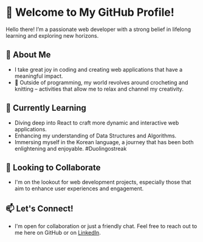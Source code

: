 # 👋 Welcome to My GitHub Profile!

Hello there! I’m a passionate web developer with a strong belief in lifelong learning and exploring new horizons.

## 👀 About Me
- I take great joy in coding and creating web applications that have a meaningful impact. 
- 🧶 Outside of programming, my world revolves around crocheting and knitting – activities that allow me to relax and channel my creativity.

## 🌱 Currently Learning
- Diving deep into React to craft more dynamic and interactive web applications.
- Enhancing my understanding of Data Structures and Algorithms.
- Immersing myself in the Korean language, a journey that has been both enlightening and enjoyable. #Duolingostreak

## 💞️ Looking to Collaborate
- I'm on the lookout for web development projects, especially those that aim to enhance user experiences and engagement.

## 📫 Let's Connect!
- I'm open for collaboration or just a friendly chat. Feel free to reach out to me here on GitHub or on [LinkedIn](https://www.linkedin.com/in/jigmec/).



<!---
jchodon/jchodon is a ✨ special ✨ repository because its `README.md` (this file) appears on your GitHub profile.
You can click the Preview link to take a look at your changes.
--->
